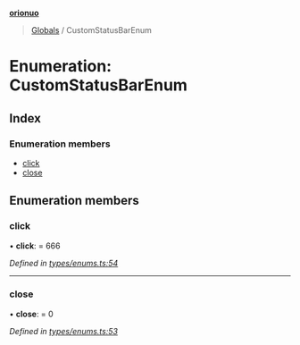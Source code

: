 **[orionuo](../README.md)**

> [Globals](../globals.md) / CustomStatusBarEnum

# Enumeration: CustomStatusBarEnum

## Index

### Enumeration members

* [click](customstatusbarenum.md#click)
* [close](customstatusbarenum.md#close)

## Enumeration members

### click

•  **click**:  = 666

*Defined in [types/enums.ts:54](https://github.com/msviha/orionuo/blob/2f31050/src/types/enums.ts#L54)*

___

### close

•  **close**:  = 0

*Defined in [types/enums.ts:53](https://github.com/msviha/orionuo/blob/2f31050/src/types/enums.ts#L53)*
